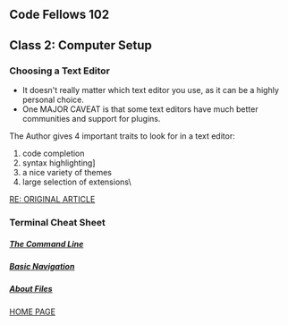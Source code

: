 ## Code Fellows 102

## Class 2: Computer Setup

### Choosing a Text Editor

- It doesn't really matter which text editor you use, as it can be a highly personal choice.
- One MAJOR CAVEAT is that some text editors have much better communities and support for plugins.

The Author gives 4 important traits to look for in a text editor:

1. code completion
2. syntax highlighting]
3. a nice variety of themes
4. large selection of extensions\

[RE: ORIGINAL ARTICLE](https://codefellows.github.io/code-102-guide/curriculum/class-02/Choosing-A-Text-Editor--The-Older-Coder.pdf)


### Terminal Cheat Sheet

##### [The Command Line](https://ryanstutorials.net/linuxtutorial/commandline.php)

##### [Basic Navigation](https://ryanstutorials.net/linuxtutorial/navigation.php)

##### [About Files](https://ryanstutorials.net/linuxtutorial/aboutfiles.php)

[HOME PAGE](https://getullrichordietrying.github.io/reading-notes/)
